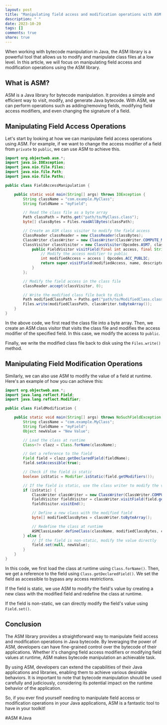```yaml
---
layout: post
title: "Manipulating field access and modification operations with ASM Library"
description: " "
date: 2023-10-20
tags: []
comments: true
share: true
---
```


When working with bytecode manipulation in Java, the ASM library is a powerful tool that allows us to modify and manipulate class files at a low level. In this article, we will focus on manipulating field access and modification operations using the ASM library.

## What is ASM?

ASM is a Java library for bytecode manipulation. It provides a simple and efficient way to visit, modify, and generate Java bytecode. With ASM, we can perform operations such as adding/removing fields, modifying field access modifiers, and even changing the signature of a field.

## Manipulating Field Access Operations

Let's start by looking at how we can manipulate field access operations using ASM. For example, if we want to change the access modifier of a field from `private` to `public`, we can use ASM to achieve this.

```java
import org.objectweb.asm.*;
import java.io.IOException;
import java.nio.file.Files;
import java.nio.file.Path;
import java.nio.file.Paths;

public class FieldAccessManipulation {

    public static void main(String[] args) throws IOException {
        String className = "com.example.MyClass";
        String fieldName = "myField";

        // Read the class file as a byte array
        Path classPath = Paths.get("path/to/MyClass.class");
        byte[] classBytes = Files.readAllBytes(classPath);

        // Create an ASM class visitor to modify the field access
        ClassReader classReader = new ClassReader(classBytes);
        ClassWriter classWriter = new ClassWriter(ClassWriter.COMPUTE_MAXS);
        ClassVisitor classVisitor = new ClassVisitor(Opcodes.ASM7, classWriter) {
            public FieldVisitor visitField(final int access, final String name, final String descriptor, final String signature, final Object value) {
                // Modify the access modifier to public
                int modifiedAccess = access | Opcodes.ACC_PUBLIC;
                return super.visitField(modifiedAccess, name, descriptor, signature, value);
            }
        };

        // Modify the field access in the class file
        classReader.accept(classVisitor, 0);

        // Write the modified class file back to disk
        Path modifiedClassPath = Paths.get("path/to/ModifiedClass.class");
        Files.write(modifiedClassPath, classWriter.toByteArray());
    }
}
```

In the above code, we first read the class file into a byte array. Then, we create an ASM class visitor that visits the class file and modifies the access modifier of the specified field. In this case, we modify the access to `public`.

Finally, we write the modified class file back to disk using the `Files.write()` method.

## Manipulating Field Modification Operations

Similarly, we can also use ASM to modify the value of a field at runtime. Here's an example of how you can achieve this:

```java
import org.objectweb.asm.*;
import java.lang.reflect.Field;
import java.lang.reflect.Modifier;

public class FieldModification {

    public static void main(String[] args) throws NoSuchFieldException, IllegalAccessException {
        String className = "com.example.MyClass";
        String fieldName = "myField";
        Object newValue = "New Value";

        // Load the class at runtime
        Class<?> clazz = Class.forName(className);

        // Get a reference to the field
        Field field = clazz.getDeclaredField(fieldName);
        field.setAccessible(true);

        // Check if the field is static
        boolean isStatic = Modifier.isStatic(field.getModifiers());

        // If the field is static, use the class writer to modify the value
        if (isStatic) {
            ClassWriter classWriter = new ClassWriter(ClassWriter.COMPUTE_MAXS);
            FieldVisitor fieldVisitor = classWriter.visitField(field.getModifiers(), field.getName(), field.getType().getDescriptor(), null, null);
            fieldVisitor.visitEnd();

            // Define a new class with the modified field
            byte[] modifiedClassBytes = classWriter.toByteArray();

            // Redefine the class at runtime
            ASMClassLoader.defineClass(className, modifiedClassBytes, clazz.getClassLoader());
        } else {
            // If the field is non-static, modify the value directly
            field.set(null, newValue);
        }
    }
}
```

In this code, we first load the class at runtime using `Class.forName()`. Then, we get a reference to the field using `Class.getDeclaredField()`. We set the field as accessible to bypass any access restrictions.

If the field is static, we use ASM to modify the field's value by creating a new class with the modified field and redefine the class at runtime.

If the field is non-static, we can directly modify the field's value using `Field.set()`.

## Conclusion

The ASM library provides a straightforward way to manipulate field access and modification operations in Java bytecode. By leveraging the power of ASM, developers can have fine-grained control over the bytecode of their applications. Whether it's changing field access modifiers or modifying field values at runtime, ASM makes bytecode manipulation an achievable task.

By using ASM, developers can extend the capabilities of their Java applications and libraries, enabling them to achieve various desirable behaviors. It is important to note that bytecode manipulation should be used carefully and judiciously, considering its potential impact on the runtime behavior of the application.

So, if you ever find yourself needing to manipulate field access or modification operations in your Java applications, ASM is a fantastic tool to have in your toolkit! 

\#ASM #Java
